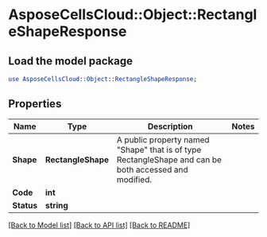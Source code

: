 # AsposeCellsCloud::Object::RectangleShapeResponse 

## Load the model package
```perl
use AsposeCellsCloud::Object::RectangleShapeResponse;
```

## Properties
Name | Type | Description | Notes
------------ | ------------- | ------------- | -------------
**Shape** | **RectangleShape** | A public property named "Shape" that is of type RectangleShape and can be both accessed and modified. |
**Code** | **int** |  |
**Status** | **string** |  |  

[[Back to Model list]](../README.md#documentation-for-models) [[Back to API list]](../README.md#documentation-for-api-endpoints) [[Back to README]](../README.md)

